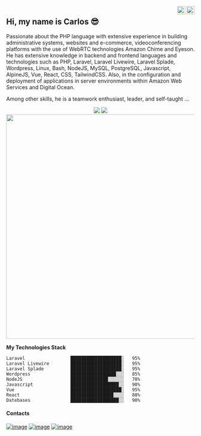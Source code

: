 <a href="https://twitter.com/mccarlosen" target="_blank" rel="nofollow">
  <img align="right" alt="Carlos Linkedin" width="22px" src="https://carlosmeneses.com/linkedin-icon.svg" />
</a>
<a href="https://www.linkedin.com/in/prof-carlos-meneses/" target="_blank" rel="nofollow">
  <img align="right" alt="Carlos Twitter" width="22px" src="https://carlosmeneses.com/twitter-icon.svg" />
</a>

## Hi, my name is Carlos 😎
<p>Passionate about the PHP language with extensive experience in building administrative systems, websites and e-commerce, videoconferencing platforms with the use of WebRTC technologies Amazon Chime and Eyeson. He has extensive knowledge in backend and frontend languages and technologies such as PHP, Laravel, Laravel Livewire, Laravel Splade, Wordpress, Linux, Bash, NodeJS, MySQL, PostgreSQL, Javascript, AlpineJS, Vue, React, CSS, TailwindCSS. Also, in the configuration and deployment of applications in server environments within Amazon Web Services and Digital Ocean.</p>

<p>Among other skills, he is a teamwork enthusiast, leader, and self-taught ...</p>

<p align = "center">
  <img src = "https://github-readme-stats.vercel.app/api?username=mccarlosen&show_icons=true&theme=merko&line_height=27">
  <img src = "https://github-readme-stats.vercel.app/api/top-langs/?username=mccarlosen&hide=java,html&show_icons=true&theme=merko&layout=compact">
  <img src="https://wakatime.com/share/@mccarlosen/ec31407f-7932-4bf9-8934-121a440ef2fd.svg" width="600px" />
</p>

<!--<b>My Github Stats</b>:
<p align="center">
  <img src = "https://github-readme-stats.vercel.app/api?username=mccarlosen&include_all_commits=true&count_private=true&show_icons=true&hide_border=false&title_color=fff&icon_color=F7CE3E&text_color=9f9f9f&line_height=24&bg_color=0A1612&layout=compact">
  <img src = "https://github-readme-stats.vercel.app/api/top-langs/?username=mccarlosen&layout=compact&langs_count=8&title_color=fff&text_color=9f9f9f&bg_color=0A1612&custom_title=Top Langs">
</p>-->


**My Technologies Stack** 

```text
Laravel                 ███████████████████░   95% 
Laravel Livewire        ███████████████████░   95%
Laravel Splade          ███████████████████░   95% 
Wordpress               █████████████████░░░   85% 
NodeJS                  ██████████████░░░░░░   70% 
Javascript              ██████████████████░░   90% 
Vue                     ███████████████████░   95% 
React                   ████████████████░░░░   80% 
Datebases               ██████████████████░░   90%
```

#### Contacts

[![image](https://img.shields.io/badge/twitter-%231DA1F2.svg?&style=for-the-badge&logo=twitter&logoColor=white)](https://twitter.com/mccarlosen) [![image](https://img.shields.io/badge/linkedin-%230077B5.svg?&style=for-the-badge&logo=linkedin&logoColor=white)](https://www.linkedin.com/in/mccarlos) [![image](https://img.shields.io/badge/gmail-D14836?&style=for-the-badge&logo=gmail&logoColor=white)](mailto:mccarlos.en@gmail.com)

<!--
**mccarlosen/mccarlosen** is a ✨ _special_ ✨ repository because its `README.md` (this file) appears on your GitHub profile.

Here are some ideas to get you started:

- 🔭 I’m currently working on ...
- 🌱 I’m currently learning ...
- 👯 I’m looking to collaborate on ...
- 🤔 I’m looking for help with ...
- 💬 Ask me about ...
- 📫 How to reach me: ...
- 😄 Pronouns: ...
- ⚡ Fun fact: ...
-->
